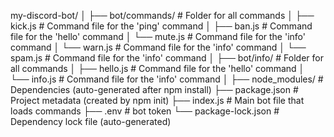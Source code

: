 my-discord-bot/
│
├── bot/commands/               # Folder for all commands
│   ├── kick.js             # Command file for the 'ping' command
│   ├── ban.js            # Command file for the 'hello' command
│   └── mute.js             # Command file for the 'info' command
│   └── warn.js             # Command file for the 'info' command
│   └── spam.js             # Command file for the 'info' command
│
├── bot/info/               # Folder for all commands
│   ├── hello.js            # Command file for the 'hello' command
│   └── info.js             # Command file for the 'info' command
│
├── node_modules/           # Dependencies (auto-generated after npm install)
├── package.json            # Project metadata (created by npm init)
├── index.js                # Main bot file that loads commands
├── .env                  # bot  token
└── package-lock.json       # Dependency lock file (auto-generated)
